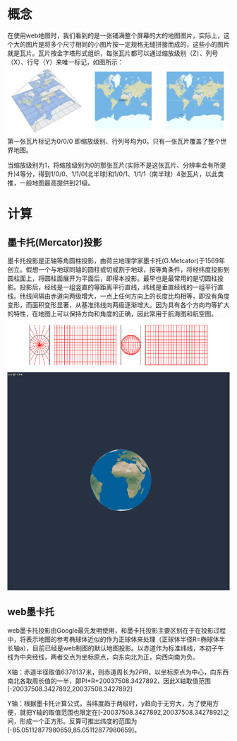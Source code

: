# 概念
在使用web地图时，我们看到的是一张铺满整个屏幕的大的地图图片，实际上，这个大的图片是将多个尺寸相同的小图片按一定规格无缝拼接而成的，这些小的图片就是瓦片。瓦片按金字塔形式组织，每张瓦片都可以通过缩放级别（Z）、列号（X）、行号（Y）来唯一标记，如图所示：![瓦片图示意](瓦片示意.jpg)
第一张瓦片标记为0/0/0 即缩放级别、行列号均为0，只有一张瓦片覆盖了整个世界地图。

当缩放级别为1，将缩放级别为0的那张瓦片(实际不是这张瓦片、分辨率会有所提升)4等分，得到1/0/0、1/1/0(北半球)和1/0/1、1/1/1（南半球）4张瓦片，以此类推，一般地图最高提供到21级。


# 计算
## 墨卡托(Mercator)投影
墨卡托投影是正轴等角圆柱投影，由荷兰地理学家墨卡托(G.Metcator)于1569年创立。假想一个与地球同轴的圆柱或切或割于地球，按等角条件，将经纬度投影到圆柱面上，将圆柱面展开为平面后，即得本投影。最早也是最常用的是切圆柱投影。投影后，经线是一组竖直的等距离平行直线，纬线是垂直经线的一组平行直线。纬线间隔由赤道向两级增大，一点上任何方向上的长度比均相等，即没有角度变形，而面积变形显著，从基准纬线向两级逐渐增大。因为具有各个方向均等扩大的特性，在地图上可以保持方向和角度的正确，因此常用于航海图和航空图。
![mecator1.gif](mecator1.gif)
![mecator2.gif](mecator2.gif)

## web墨卡托

web墨卡托投影由Google最先发明使用，和墨卡托投影主要区别在于在投影过程中，将表示地图的参考椭球体近似的作为正球体来处理（正球体半径R=椭球体半长轴a），目前已经是web制图的默认地图投影。以赤道作为标准纬线，本初子午线为中央经线，两者交点为坐标原点，向东向北为正，向西向南为负。

X轴：赤道半径取值6378137米，则赤道周长为2*PI*R，以坐标原点为中心，向东西南北各取周长值的一半，即PI*R=20037508.3427892，因此X轴取值范围[-20037508.3427892,20037508.3427892]

Y轴：根据墨卡托计算公式，当纬度趋于两级时，y趋向于无穷大，为了使用方便，就把Y轴的取值范围也限定在[-20037508.3427892,20037508.3427892]之间，形成一个正方形。反算可推出纬度的范围为[-85.05112877980659,85.05112877980659]。

